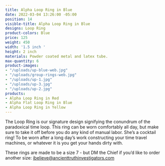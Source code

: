 ```yaml
---
title: Alpha Loop Ring in Blue
date: 2022-03-04 13:26:00 -05:00
position: 14
visible-title: Alpha Loop Ring in Blue
designs: Loop Ring
product-colors: Blue
price: 125
weight: 450
width: '1.5 inch '
height: 2 inch
materials: Powder coated metal and latex tube.
max-quantity: 6
product-images:
- "/uploads/up-blue-web.jpg"
- "/uploads/group-rings-web.jpg"
- "/uploads/up-1.jpg"
- "/uploads/up-3.jpg"
- "/uploads/up-2.jpg"
products:
- Alpha Loop Ring in Red
- Alpha Flat Loop Ring in Blue
- Alpha Loop Ring in Yellow
---
```


The Loop Ring is our signature design signifying the conundrum of the paradoxical time loop. This ring can be worn comfortably all day, but make sure to take it off before you do any kind of manual labor. She’s a cocktail ring! To be worn after a long day’s work constructing your time travel machines, or whatever it is you get your hands dirty with.

These rings are made to be a size 7 - but DM the Chief if you’d like to order another size: ibelieve@ancienttruthinvestigators.com